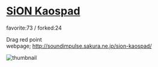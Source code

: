 # [SiON Kaospad](http://fl.corge.net/c/ekrV)

favorite:73 / forked:24

Drag red point  
webpage; http://soundimpulse.sakura.ne.jp/sion-kaospad/

![thumbnail](./thumbnail.jpg)
